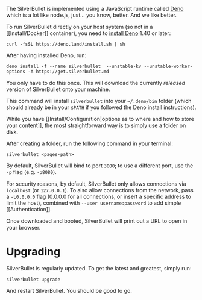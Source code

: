 The SilverBullet is implemented using a JavaScript runtime called [Deno](https://deno.com/) which is a lot like node.js, just... you know, better. And we like better.

To run SilverBullet directly on your host system (so not in a [[Install/Docker]] container), you need to [install Deno](https://docs.deno.com/runtime/manual/getting_started/installation) 1.40 or later:

```shell
curl -fsSL https://deno.land/install.sh | sh
```

After having installed Deno, run:

```shell
deno install -f --name silverbullet  --unstable-kv --unstable-worker-options -A https://get.silverbullet.md
```

You only have to do this once. This will download the currently _released_ version of SilverBullet onto your machine.

This command will install `silverbullet` into your `~/.deno/bin` folder (which should already be in your `$PATH` if you followed the Deno install instructions).

While you have [[Install/Configuration|options as to where and how to store your content]], the most straightforward way is to simply use a folder on disk.

After creating a folder, run the following command in your terminal:

```shell
silverbullet <pages-path>
```

By default, SilverBullet will bind to port `3000`; to use a different port, use the `-p` flag (e.g. `-p8080`).

For security reasons, by default, SilverBullet only allows connections via `localhost` (or `127.0.0.1`). To also allow connections from the network, pass a `-L0.0.0.0` flag (0.0.0.0 for all connections, or insert a specific address to limit the host), combined with `--user username:password` to add simple [[Authentication]].

Once downloaded and booted, SilverBullet will print out a URL to open in your browser.

# Upgrading
SilverBullet is regularly updated. To get the latest and greatest, simply run:

```shell
silverbullet upgrade
```

And restart SilverBullet. You should be good to go.
